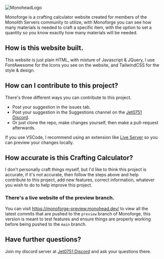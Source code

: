 ![MonoheadLogo](https://i.postimg.cc/WpSKVCPz/Monoforge.png)



Monoforge is a crafting calculator website created for members of the Monolith Servers community to utilize, with Monoforge you can see how many materials is needed to craft a specific item, with the option to set a quantity so you know exactly how many materials will be needed. 

## How is this website built.
This website is just plain HTML, with mixture of Javascript & JQuery, I use FontAwesome for the Icons you see on the website, and TailwindCSS for the style & design. 

## How can I contribute to this project?
There's three different ways you can contribute to this project.

- Post your suggestion in the issues tab.
- Post your suggestion in the Suggestions channel on the [Jet0751 Discord](https://discord.gg/edkEF69y6k).
- Or just clone the repo, make changes yourself, then make a pull-request afterwards.

If you use VSCode, I recommend using an extension like [Live Server](https://marketplace.visualstudio.com/items?itemName=yandeu.five-server) so you can preview your changes locally.

## How accurate is this Crafting Calculator?
I don't personally craft things myself, but I'd like to think this project is accurate, if it's not accurate, then follow the steps above and help contribute to this project, add new features, correct information, whatever you wish to do to help improve this project.

### There's a live website of the preview branch.
You can visit https://monoforge-preview.monohead.dev/ to view all the latest commits that are pushed to the `preview` branch of Monoforge, this version is meant to test features and ensure things are properly working before being pushed to the `main` branch.

## Have further questions?
Join my discord server at [Jet0751 Discord](https://discord.gg/edkEF69y6k) and ask your questions there. 